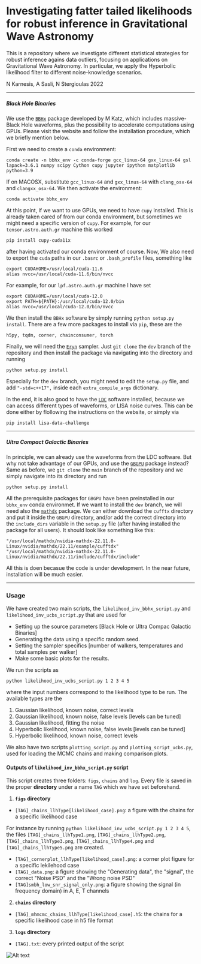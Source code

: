 # Investigating fatter tailed likelihoods for robust inference in Gravitational Wave Astronomy

This is a repository where we investigate different statistical strategies for robust inference agains data outliers, focusing on applications on Gravitational Wave Astronomy. In particular, we apply the Hyperbolic likelihood filter to different noise-knowledge scenarios. 

N Karnesis, A Sasli, N Stergioulas 2022

--------
##### Black Hole Binaries 

We use the [`BBHx`](https://github.com/mikekatz04/BBHx) package developed by M Katz, which includes massive-Black Hole waveforms, plus the possibility to accelerate computations using GPUs. Please visit the website and follow the installation procedure, which we briefly mention below.

First we need to create a `conda` environment:
```
conda create -n bbhx_env -c conda-forge gcc_linux-64 gxx_linux-64 gsl lapack=3.6.1 numpy scipy Cython cupy jupyter ipython matplotlib python=3.9
```
If on MACOSX, substitute `gcc_linux-64` and `gxx_linus-64` with `clang_osx-64` and `clangxx_osx-64`. We then activate the environment:
```
conda activate bbhx_env
```
At this point, if we want to use GPUs, we need to have `cupy` installed. This is already taken cared of from our conda environment, but sometimes we might need a specific version of `cupy`. For example, for our `tensor.astro.auth.gr` machine this worked 
```
pip install cupy-cuda11x
```
after having activated our conda environment of course. Now, We also need to export the `cuda` paths in our `.basrc` or `.bash_profile` files, something like
```
export CUDAHOME=/usr/local/cuda-11.6
alias nvcc=/usr/local/cuda-11.6/bin/nvcc
```
For example, for our `lpf.astro.auth.gr` machine I have set
```
export CUDAHOME=/usr/local/cuda-12.0
export PATH=${PATH}:/usr/local/cuda-12.0/bin
alias nvcc=/usr/local/cuda-12.0/bin/nvcc
```
We then install the `BBHx` software by simply running `python setup.py install`.  There are a few more packages to install via `pip`, these are the 
```
h5py, tqdm, corner, chainconsumer, torch
```
Finally, we will need the [`Eryn`](https://github.com/mikekatz04/Eryn) sampler. Just `git clone` the `dev` branch of the repository and then install the package via navigating into the directory and running
```
python setup.py install
```
Especially for the `dev` branch, you might need to edit the `setup.py` file, and add `"-std=c++17",` inside each `extra_compile_args` dictionary. 

In the end, it is also good to have the [`LDC`](https://gitlab.in2p3.fr/LISA/LDC) software installed, because we can access different types of waveforms, or LISA noise curves. This can be done either by flollowing the instructions on the website, or simply via
```
pip install lisa-data-challenge
```
--------
##### Ultra Compact Galactic Binaries

In principle, we can already use the waveforms from the LDC software. But why not take advantage of our GPUs, and use the [`GBGPU`](https://github.com/mikekatz04/GBGPU) package instead? Same as before, we `git clone` the `main` branch of the repository and we simply navigate into its directory and run 
```
python setup.py install
```
All the prerequisite packages for `GBGPU` have been preinstalled in our `bbhx_env` conda environmet. If we want to install the `dev` branch, we will need also the [`mathdx`](https://developer.nvidia.com/mathdx) package. We can either download the `cufftx` directory and put it inside the `GBGPU` directory, and/or  add the correct directory into the `include_dirs` variable in the `setup.py` file (after having installed the package for all users). It should look like something like this:
```
"/usr/local/mathdx/nvidia-mathdx-22.11.0-Linux/nvidia/mathdx/22.11/example/cufftdx"
"/usr/local/mathdx/nvidia-mathdx-22.11.0-Linux/nvidia/mathdx/22.11/include/cufftdx/include"
``` 
All this is doen becasue the code is under development. In the near future, installation will be much easier. 

--------
### Usage 

We have created two main scripts, the `likelihood_inv_bbhx_script.py` and `likelihood_inv_ucbs_script.py` that are used for 
* Setting up the source parameters [Black Hole or Ultra Compac Galactic Binaries]
* Generating the data using a specific random seed. 
* Setting the sampler specifics [number of walkers, temperatures and total samples per walker]
* Make some basic plots for the results.

We run the scripts as
```
python likelihood_inv_ucbs_script.py 1 2 3 4 5
```
where the input numbers correspond to the likelihood type to be run. The available types are the
1. Gaussian likelihood, known noise, correct levels
2. Gaussian likelihood, known noise, false levels [levels can be tuned]
3. Gaussian likelihood, fitting the noise
4. Hyperbolic likelihood, known noise, false levels  [levels can be tuned]
5. Hyperbolic likelihood, known noise, correct levels

We also have two scripts `plotting_script.py` and `plotting_script_ucbs.py`, used for loading the MCMC chains and making comparison plots.

#### Outputs of `likelihood_inv_bbhx_script.py` script

This script creates three folders: `figs`, `chains` and `log`. Every file is saved in the proper **directory** under a name `TAG` which we have set beforehand.
1. **`figs` directory**
- `[TAG]_chains_llhType[likelihood_case].png`: a figure with the chains for a specific likelihood case

For instance by running `python likelihood_inv_ucbs_script.py 1 2 3 4 5`, the files `[TAG]_chains_llhType1.png`, `[TAG]_chains_llhType2.png`, `[TAG]_chains_llhType3.png`, `[TAG]_chains_llhType4.png` and `[TAG]_chains_llhType5.png` are created.
- `[TAG]_cornerplot_llhType[likelihood_case].png`: a corner plot figure for a specific lekilehood case
- `[TAG]_data.png`: a figure showing the "Generating data", the "signal", the correct "Noise PSD" and the "Wrong noise PSD"
- `[TAG]smbh_low_snr_signal_only.png`: a figure showing the signal (in frequency domain) in A, E, T channels

2. **`chains` directory**
- `[TAG]_mhmcmc_chains_llhType[likelihood_case].h5`: the chains for a specific likelihood case in h5 file format

3. **`logs` directory**
- `[TAG].txt`: every printed output of the script

![Alt text](py/figs/demo.png?raw=true)
